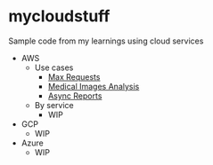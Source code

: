 # mycloudstuff
Sample code from my learnings using cloud services

* AWS
    * Use cases
        * [Max Requests](aws/use%20cases/max-requests)
        * [Medical Images Analysis](aws/use%20cases/medical-images)
        * [Async Reports](aws/use%20cases/async-reports)
    * By service
        - WIP
* GCP
    * WIP
* Azure
    * WIP